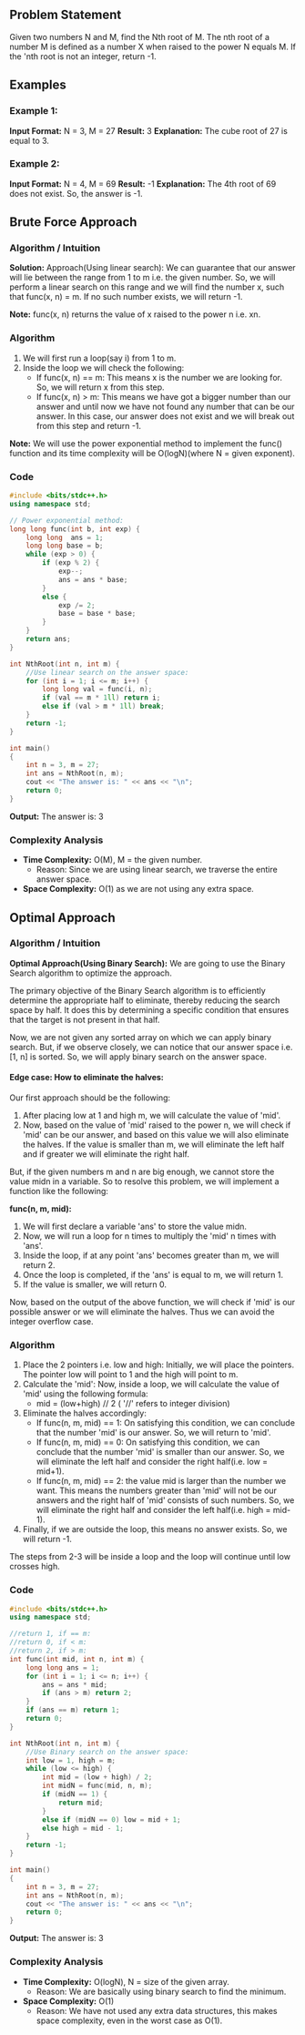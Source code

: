 ## Problem Statement
Given two numbers N and M, find the Nth root of M. The nth root of a number M is defined as a number X when raised to the power N equals M. If the 'nth root is not an integer, return -1.

## Examples

### Example 1:
**Input Format:**
 N = 3, M = 27
**Result:**
 3
**Explanation:**
 The cube root of 27 is equal to 3.

### Example 2:
**Input Format:**
 N = 4, M = 69
**Result:**
 -1
**Explanation:**
 The 4th root of 69 does not exist. So, the answer is -1.

## Brute Force Approach

### Algorithm / Intuition
**Solution:**
Approach(Using linear search): 
We can guarantee that our answer will lie between the range from 1 to m i.e. the given number. So, we will perform a linear search on this range and we will find the number x, such that func(x, n) = m. If no such number exists, we will return -1.

**Note:** func(x, n) returns the value of x raised to the power n i.e. xn.

### Algorithm
1. We will first run a loop(say i) from 1 to m.
2. Inside the loop we will check the following:
   - If func(x, n) == m: This means x is the number we are looking for. So, we will return x from this step.
   - If func(x, n) > m: This means we have got a bigger number than our answer and until now we have not found any number that can be our answer. In this case, our answer does not exist and we will break out from this step and return -1.

**Note:** We will use the power exponential method to implement the func() function and its time complexity will be O(logN)(where N = given exponent).

### Code

```cpp
#include <bits/stdc++.h>
using namespace std;

// Power exponential method:
long long func(int b, int exp) {
    long long  ans = 1;
    long long base = b;
    while (exp > 0) {
        if (exp % 2) {
            exp--;
            ans = ans * base;
        }
        else {
            exp /= 2;
            base = base * base;
        }
    }
    return ans;
}

int NthRoot(int n, int m) {
    //Use linear search on the answer space:
    for (int i = 1; i <= m; i++) {
        long long val = func(i, n);
        if (val == m * 1ll) return i;
        else if (val > m * 1ll) break;
    }
    return -1;
}

int main()
{
    int n = 3, m = 27;
    int ans = NthRoot(n, m);
    cout << "The answer is: " << ans << "\n";
    return 0;
}
```

**Output:** The answer is: 3

### Complexity Analysis
- **Time Complexity:** O(M), M = the given number.
  - Reason: Since we are using linear search, we traverse the entire answer space.
- **Space Complexity:** O(1) as we are not using any extra space.

## Optimal Approach

### Algorithm / Intuition
**Optimal Approach(Using Binary Search):**
We are going to use the Binary Search algorithm to optimize the approach.

The primary objective of the Binary Search algorithm is to efficiently determine the appropriate half to eliminate, thereby reducing the search space by half. It does this by determining a specific condition that ensures that the target is not present in that half.

Now, we are not given any sorted array on which we can apply binary search. But, if we observe closely, we can notice that our answer space i.e. [1, n] is sorted. So, we will apply binary search on the answer space.

#### Edge case: How to eliminate the halves:

Our first approach should be the following:
1. After placing low at 1 and high m, we will calculate the value of 'mid'.
2. Now, based on the value of 'mid' raised to the power n, we will check if 'mid' can be our answer, and based on this value we will also eliminate the halves. If the value is smaller than m, we will eliminate the left half and if greater we will eliminate the right half.

But, if the given numbers m and n are big enough, we cannot store the value midn in a variable. So to resolve this problem, we will implement a function like the following:

**func(n, m, mid):**
1. We will first declare a variable 'ans' to store the value midn.
2. Now, we will run a loop for n times to multiply the 'mid' n times with 'ans'. 
3. Inside the loop, if at any point 'ans' becomes greater than m, we will return 2.
4. Once the loop is completed, if the 'ans' is equal to m, we will return 1.
5. If the value is smaller, we will return 0.

Now, based on the output of the above function, we will check if 'mid' is our possible answer or we will eliminate the halves. Thus we can avoid the integer overflow case.

### Algorithm
1. Place the 2 pointers i.e. low and high: Initially, we will place the pointers. The pointer low will point to 1 and the high will point to m.
2. Calculate the 'mid': Now, inside a loop, we will calculate the value of 'mid' using the following formula:
   - mid = (low+high) // 2 ( '//' refers to integer division)
3. Eliminate the halves accordingly:
   - If func(n, m, mid) == 1: On satisfying this condition, we can conclude that the number 'mid' is our answer. So, we will return to 'mid'.
   - If func(n, m, mid) == 0: On satisfying this condition, we can conclude that the number 'mid' is smaller than our answer. So, we will eliminate the left half and consider the right half(i.e. low = mid+1).
   - If func(n, m, mid) == 2: the value mid is larger than the number we want. This means the numbers greater than 'mid' will not be our answers and the right half of 'mid' consists of such numbers. So, we will eliminate the right half and consider the left half(i.e. high = mid-1).
4. Finally, if we are outside the loop, this means no answer exists. So, we will return -1.

The steps from 2-3 will be inside a loop and the loop will continue until low crosses high.

### Code

```cpp
#include <bits/stdc++.h>
using namespace std;

//return 1, if == m:
//return 0, if < m:
//return 2, if > m:
int func(int mid, int n, int m) {
    long long ans = 1;
    for (int i = 1; i <= n; i++) {
        ans = ans * mid;
        if (ans > m) return 2;
    }
    if (ans == m) return 1;
    return 0;
}

int NthRoot(int n, int m) {
    //Use Binary search on the answer space:
    int low = 1, high = m;
    while (low <= high) {
        int mid = (low + high) / 2;
        int midN = func(mid, n, m);
        if (midN == 1) {
            return mid;
        }
        else if (midN == 0) low = mid + 1;
        else high = mid - 1;
    }
    return -1;
}

int main()
{
    int n = 3, m = 27;
    int ans = NthRoot(n, m);
    cout << "The answer is: " << ans << "\n";
    return 0;
}
```

**Output:** The answer is: 3

### Complexity Analysis
- **Time Complexity:** O(logN), N = size of the given array.
  - Reason: We are basically using binary search to find the minimum.
- **Space Complexity:** O(1)
  - Reason: We have not used any extra data structures, this makes space complexity, even in the worst case as O(1).
